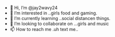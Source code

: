 - 👋 Hi, I’m @jay2wavy24
- 👀 I’m interested in ..girls food and gaming.
- 🌱 I’m currently learning ..social distancen things.
- 💞️ I’m looking to collaborate on ...girls and music
- 📫 How to reach me .uh text me..

<!---
jay2wavy24/jay2wavy24 is a ✨ special ✨ repository because its `README.md` (this file) appears on your GitHub profile.
You can click the Preview link to take a look at your changes.
--->
